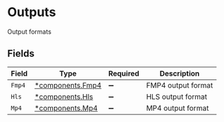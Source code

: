 # Outputs

Output formats


## Fields

| Field                                               | Type                                                | Required                                            | Description                                         |
| --------------------------------------------------- | --------------------------------------------------- | --------------------------------------------------- | --------------------------------------------------- |
| `Fmp4`                                              | [*components.Fmp4](../../models/components/fmp4.md) | :heavy_minus_sign:                                  | FMP4 output format                                  |
| `Hls`                                               | [*components.Hls](../../models/components/hls.md)   | :heavy_minus_sign:                                  | HLS output format                                   |
| `Mp4`                                               | [*components.Mp4](../../models/components/mp4.md)   | :heavy_minus_sign:                                  | MP4 output format                                   |